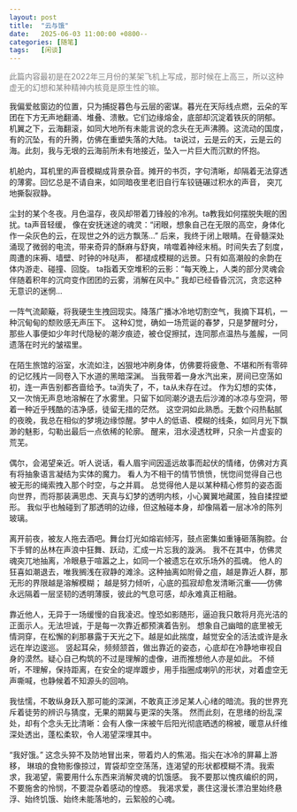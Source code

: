 ```yaml
---
layout: post
title:  "云与饿"
date:   2025-06-03 11:00:00 +0800--
categories: [随笔]
tags:   [闲谈]
---
```

<span style="color: gray;">此篇内容最初是在2022年三月份的某架飞机上写成，那时候在上高三，所以这种虚无的幻想和某种精神内核竟是原生性的嘛。</span><br>


我偏爱舷窗边的位置，只为捕捉暮色与云层的密谋。暮光在天际线点燃，云朵的军团在下方无声地翻涌、堆叠、溃散。它们边缘熔金，底部却沉淀着铁灰的阴郁。
机翼之下，云海翻滚，如同大地所有未能言说的念头在无声沸腾。这流动的国度，有的沉坠，有的升腾，仿佛在重塑失落的大陆。
ta说过，云是云的天，云是云的海。此刻，我与无垠的云海前所未有地接近，坠入一片巨大而沉默的怀抱。<br><br>
机舱内，耳机里的声音模糊成背景杂音。摊开的书页，字句清晰，却隔着无法穿透的薄雾。回忆总是不请自来，如同暗夜里老旧自行车铰链碾过积水的声音，
突兀地撕裂寂静。<br><br>
尘封的某个冬夜。月色温存，夜风却带着刀锋般的冷冽。ta教我如何摆脱失眠的困扰。ta声音轻缓，
像在安抚迷途的魂灵：“闭眼，想象自己在无限的高空，身体化作一朵灰色的云，在现世之外的远方飘荡...” 
后来，我终于闭上眼睛。在骨髓深处涌现了微弱的电流，带来奇异的酥麻与舒爽，啃噬着神经末梢。时间失去了刻度，周遭的床褥、墙壁、时钟的咔哒声，
都褪成模糊的远景。只有如高潮般的余韵在体内游走、碰撞、回旋。
ta指着天空堆积的云影：“每天晚上，人类的部分灵魂会伴随着积年的沉疴变作团团的云雾，消解在风中。” 我却已经昏昏沉沉，贪恋这种无意识的迷惘...<br><br>
一阵气流颠簸，将我硬生生拽回现实。降落广播冰冷地切割空气，我摘下耳机，一种沉甸甸的颓败感无声压下。
这种幻觉，确如一场荒诞的春梦，只是梦醒时分，那些人事便如少年时代隐秘的潮汐痕迹，被仓促擦拭，连同那点温热与羞赧，一同遗落在时光的皱褶里。<br><br>
在陌生旅馆的浴室，水流如注，凶狠地冲刷身体，仿佛要将疲惫、不堪和所有零碎的记忆残片一同卷入下水道的黑暗深渊。
当我带着一身水汽出来，房间已空荡如初，连一声告别都吝啬给予。ta消失了，不，ta从未存在过。
作为幻想的实体，又一次悄无声息地溶解在了水雾里。只留下如同潮汐退去后沙滩的冰凉与空洞，带着一种近乎残酷的洁净感，徒留无措的茫然。
这空洞如此熟悉。无数个闷热黏腻的夜晚，我总在相似的梦境边缘惊醒。梦中人的低语、模糊的线条，如同月光下飘渺的魅影，勾勒出最后一点依稀的轮廓。
醒来，泪水浸透枕畔，只余一片虚妄的荒芜。<br><br>
偶尔，会渴望亲近。听人说话，看人眉宇间因遥远故事而起伏的情绪，仿佛对方真有将抽象语言凝结为实体的魔力。
看人为不相干的情节愤愤，恍惚间觉得自己也被无形的绳索拽入那个时空，与之并肩。
总觉得他人是以某种精心修剪的姿态面向世界，而将那装满思虑、天真与幻梦的透明内核，小心翼翼地藏匿，独自揉捏塑形。
我似乎也触碰到了那透明的边缘，但这触碰本身，却像隔着一层冰冷的陈列玻璃。<br><br>
离开前夜，被友人拖去酒吧。舞台灯光如熔岩倾泻，鼓点密集如重锤砸落胸腔。台下手臂的丛林在声浪中狂舞、跃动，汇成一片忘我的漩涡。
我不在其中，仿佛灵魂突兀地抽离，冷眼悬于喧嚣之上，如同一个被遗忘在欢乐场外的孤魂。
他人的狂喜如潮退去，唯我搁浅在寂静的滩涂。这种抽离如附骨之疽，越是靠近人群，那无形的界限越是溶解模糊；
越是努力倾听，心底的孤寂却愈发清晰沉重——仿佛永远隔着一层坚韧的透明薄膜，彼此的气息可感，却永难真正相融。<br><br>
靠近他人，无异于一场缓慢的自我凌迟。惶恐如影随形，逼迫我只敢将月亮光洁的正面示人。无法坦诚，于是每一次靠近都预演着告别。
想象自己幽暗的底里被无情洞穿，在松懈的刹那暴露于天光之下。越是如此揣度，越觉安全的活法或许是永远在岸边逡巡。
竖起耳朵，频频颔首，做出靠近的姿态，心底却在冷静地审视自身的漠然。疑心自己构筑的不过是理解的虚像，进而推想他人亦是如此。
不倾听，不理解，保持距离，在安全的堤岸踱步，用手指圈成喇叭的形状，对着虚空无声嘶喊，也静候着不知源头的回响。<br><br>
我怯懦，不敢纵身跃入那可能的深渊，不敢真正涉足某人心绪的暗流。我的世界充斥着徒劳的辨识与猜度，无果的期冀与更深的失落。
然而此刻，在思绪的纷乱深处，却有个念头无比清晰：会有人像一床被午后阳光彻底晒透的棉被，暖意从纤维深处透出，蓬松柔软，令人渴望深埋其中。<br><br>
“我好饿。” 这念头猝不及防地冒出来，带着灼人的焦渴。指尖在冰冷的屏幕上游移，
琳琅的食物影像掠过，胃袋却空空荡荡，连渴望的形状都模糊不清。我索求，我渴望，需要用什么东西来消解灵魂的饥饿感。
我不要那以愧疚编织的网，不要施舍的怜悯，不要混杂着感动的惶惑。
我渴求爱，裹住这漫长漂泊里始终悬浮、始终饥饿、始终未能落地的，云絮般的心魂。<br>






